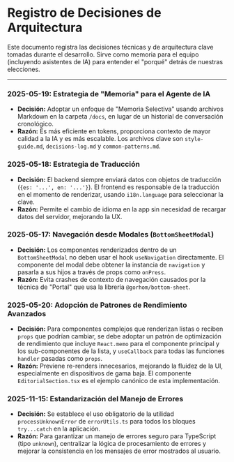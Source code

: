 # Registro de Decisiones de Arquitectura

Este documento registra las decisiones técnicas y de arquitectura clave tomadas durante el desarrollo. Sirve como memoria para el equipo (incluyendo asistentes de IA) para entender el "porqué" detrás de nuestras elecciones.

---

### 2025-05-19: Estrategia de "Memoria" para el Agente de IA

- **Decisión:** Adoptar un enfoque de "Memoria Selectiva" usando archivos Markdown en la carpeta `/docs`, en lugar de un historial de conversación cronológico.
- **Razón:** Es más eficiente en tokens, proporciona contexto de mayor calidad a la IA y es más escalable. Los archivos clave son `style-guide.md`, `decisions-log.md` y `common-patterns.md`.

### 2025-05-18: Estrategia de Traducción

- **Decisión:** El backend siempre enviará datos con objetos de traducción (`{es: '...', en: '...'}`). El frontend es responsable de la traducción en el momento de renderizar, usando `i18n.language` para seleccionar la clave.
- **Razón:** Permite el cambio de idioma en la app sin necesidad de recargar datos del servidor, mejorando la UX.

### 2025-05-17: Navegación desde Modales (`BottomSheetModal`)

- **Decisión:** Los componentes renderizados dentro de un `BottomSheetModal` no deben usar el hook `useNavigation` directamente. El componente del modal debe obtener la instancia de `navigation` y pasarla a sus hijos a través de props como `onPress`.
- **Razón:** Evita crashes de contexto de navegación causados por la técnica de "Portal" que usa la librería `@gorhom/bottom-sheet`.

### 2025-05-20: Adopción de Patrones de Rendimiento Avanzados

- **Decisión:** Para componentes complejos que renderizan listas o reciben `props` que podrían cambiar, se debe adoptar un patrón de optimización de rendimiento que incluye `React.memo` para el componente principal y los sub-componentes de la lista, y `useCallback` para todas las funciones `handler` pasadas como `props`.
- **Razón:** Previene re-renders innecesarios, mejorando la fluidez de la UI, especialmente en dispositivos de gama baja. El componente `EditorialSection.tsx` es el ejemplo canónico de esta implementación.

### 2025-11-15: Estandarización del Manejo de Errores

- **Decisión:** Se establece el uso obligatorio de la utilidad `processUnknownError` de `errorUtils.ts` para todos los bloques `try...catch` en la aplicación.
- **Razón:** Para garantizar un manejo de errores seguro para TypeScript (tipo `unknown`), centralizar la lógica de procesamiento de errores y mejorar la consistencia en los mensajes de error mostrados al usuario.
